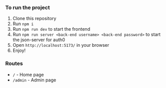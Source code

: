 ### To run the project

1. Clone this repository
2. Run `npm i`
3. Run `npm run dev` to start the frontend
4. Run `npm run server <back-end username> <back-end password>` to start the json-server for auth0
5. Open `http://localhost:5173/` in your browser
6. Enjoy!

### Routes

- `/` - Home page
- `/admin` - Admin page

